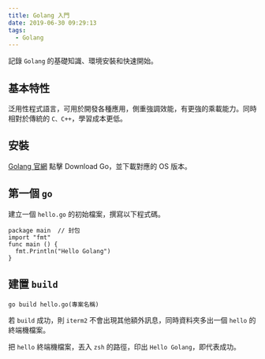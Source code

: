 ```yaml
---
title: Golang 入門
date: 2019-06-30 09:29:13
tags:
  - Golang
---
```

記錄 `Golang` 的基礎知識、環境安裝和快速開始。
<!--more-->
## 基本特性
泛用性程式語言，可用於開發各種應用，側重強調效能，有更強的乘載能力。同時相對於傳統的 `C、C++`，學習成本更低。
## 安裝
[Golang 官網](https://golang.org/)
點擊 Download Go，並下載對應的 OS 版本。
## 第一個 `go`
建立一個 `hello.go` 的初始檔案，撰寫以下程式碼。
```
package main  // 封包
import "fmt"
func main () {
  fmt.Println("Hello Golang")
}
```
## 建置 `build`
```
go build hello.go(專案名稱)
```
若 `build` 成功，則 `iterm2` 不會出現其他額外訊息，同時資料夾多出一個 `hello` 的終端機檔案。

把 `hello` 終端機檔案，丟入 `zsh` 的路徑，印出 `Hello Golang`，即代表成功。